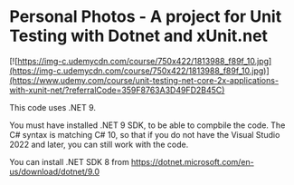 # Personal Photos - A project for Unit Testing with Dotnet and xUnit.net


[![https://img-c.udemycdn.com/course/750x422/1813988_f89f_10.jpg](https://img-c.udemycdn.com/course/750x422/1813988_f89f_10.jpg)](https://www.udemy.com/course/unit-testing-net-core-2x-applications-with-xunit-net/?referralCode=359F8763A3D49FD2B45C)

This code uses .NET 9.

You must have installed .NET 9 SDK, to be able to compbile the code. The C# syntax is matching C# 10, so that if you do not have the Visual Studio 2022 and later, you can still work with the code.

You can install .NET SDK 8 from https://dotnet.microsoft.com/en-us/download/dotnet/9.0
